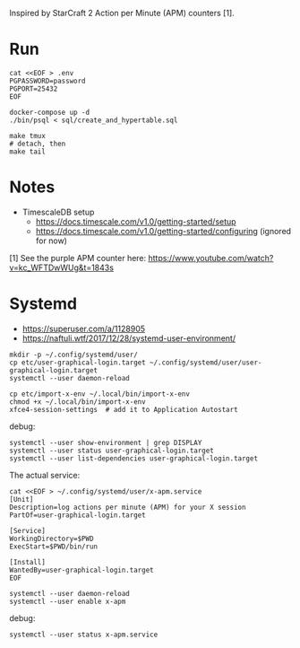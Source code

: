 Inspired by StarCraft 2 Action per Minute (APM) counters [1].


# Run
```
cat <<EOF > .env
PGPASSWORD=password
PGPORT=25432
EOF

docker-compose up -d
./bin/psql < sql/create_and_hypertable.sql

make tmux
# detach, then
make tail
```


# Notes
- TimescaleDB setup
  - https://docs.timescale.com/v1.0/getting-started/setup
  - https://docs.timescale.com/v1.0/getting-started/configuring (ignored for now)


[1] See the purple APM counter here: https://www.youtube.com/watch?v=kc_WFTDwWUg&t=1843s


# Systemd
- https://superuser.com/a/1128905
- https://naftuli.wtf/2017/12/28/systemd-user-environment/

```
mkdir -p ~/.config/systemd/user/
cp etc/user-graphical-login.target ~/.config/systemd/user/user-graphical-login.target
systemctl --user daemon-reload

cp etc/import-x-env ~/.local/bin/import-x-env
chmod +x ~/.local/bin/import-x-env
xfce4-session-settings  # add it to Application Autostart
```

debug:
```
systemctl --user show-environment | grep DISPLAY
systemctl --user status user-graphical-login.target
systemctl --user list-dependencies user-graphical-login.target
```

The actual service:
```
cat <<EOF > ~/.config/systemd/user/x-apm.service
[Unit]
Description=log actions per minute (APM) for your X session
PartOf=user-graphical-login.target

[Service]
WorkingDirectory=$PWD
ExecStart=$PWD/bin/run

[Install]
WantedBy=user-graphical-login.target
EOF

systemctl --user daemon-reload
systemctl --user enable x-apm
```

debug:
```
systemctl --user status x-apm.service
```
